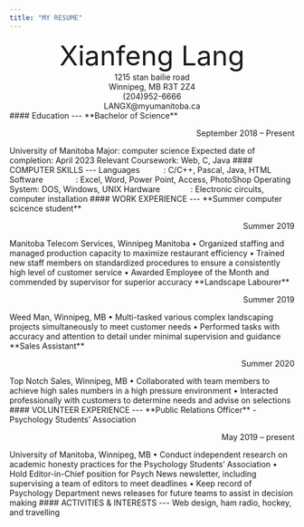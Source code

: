 ```yaml
---
title: "MY RESUME"
---
```

<div align='center'><font size='50'>Xianfeng Lang</font></div>  
<center>1215 stan bailie road</center>  
<center>Winnipeg, MB R3T 2Z4</center>  
<center>(204)952-6666</center>  
<center>LANGX@myumanitoba.ca</center>   
#### Education  
---
**Bachelor of Science**
<p align="right">September 2018 – Present</p>
University of Manitoba  
Major: computer science  
Expected date of completion: April 2023  
Relevant Coursework: Web, C, Java  
#### COMPUTER SKILLS
---
Languages&emsp;&emsp;&emsp;: C/C++, Pascal, Java, HTML  
Software&emsp;&emsp;&emsp;&nbsp;&nbsp;&nbsp;&nbsp;: Excel, Word, Power Point, Access, PhotoShop  
Operating System:  DOS, Windows, UNIX  
Hardware&emsp;&emsp;&emsp;&nbsp;&nbsp;&nbsp;: Electronic circuits, computer installation  
#### WORK EXPERIENCE
---
**Summer computer scicence student**
<p align="right">Summer 2019</p>
Manitoba Telecom Services, Winnipeg Manitoba  
• Organized staffing and managed production capacity to maximize restaurant efficiency  
• Trained new staff members on standardized procedures to ensure a consistently high level of customer service  
• Awarded Employee of the Month and commended by supervisor for superior accuracy  
**Landscape Labourer**
<p align="right">Summer 2019</p>
Weed Man, Winnipeg, MB  
• Multi-tasked various complex landscaping projects simultaneously to meet customer needs  
• Performed tasks with accuracy and attention to detail under minimal supervision and guidance  
**Sales Assistant**  
<p align="right">Summer 2020</p>
Top Notch Sales, Winnipeg, MB   
• Collaborated with team members to achieve high sales numbers in a high pressure environment  
• Interacted professionally with customers to determine needs and advise on selections  
#### VOLUNTEER EXPERIENCE
---
**Public Relations Officer** - Psychology Students’ Association    
<p align="right">May 2019 – present</p>
University of Manitoba, Winnipeg, MB   
• Conduct independent research on academic honesty practices for the Psychology Students’ Association   
• Hold Editor-in-Chief position for Psych News newsletter, including supervising a team of editors to meet deadlines   
• Keep record of Psychology Department news releases for future teams to assist in decision making   
#### ACTIVITIES & INTERESTS
---
Web design, ham radio, hockey, and travelling

